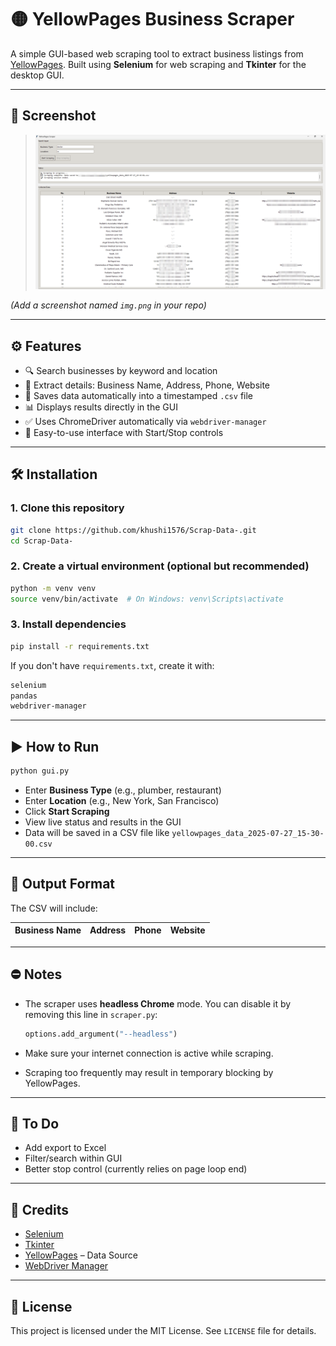 # 🟡 YellowPages Business Scraper

A simple GUI-based web scraping tool to extract business listings from [YellowPages](https://www.yellowpages.com/).
Built using **Selenium** for web scraping and **Tkinter** for the desktop GUI.

---

## 📸 Screenshot

> ![img](img.png)

*(Add a screenshot named `img.png` in your repo)*

---

## ⚙️ Features

* 🔍 Search businesses by keyword and location
* 🧾 Extract details: Business Name, Address, Phone, Website
* 📎 Saves data automatically into a timestamped `.csv` file
* 📊 Displays results directly in the GUI
* ✅ Uses ChromeDriver automatically via `webdriver-manager`
* 🔁 Easy-to-use interface with Start/Stop controls

---

## 🛠️ Installation

### 1. Clone this repository

```bash
git clone https://github.com/khushi1576/Scrap-Data-.git
cd Scrap-Data-
```

### 2. Create a virtual environment (optional but recommended)

```bash
python -m venv venv
source venv/bin/activate  # On Windows: venv\Scripts\activate
```

### 3. Install dependencies

```bash
pip install -r requirements.txt
```

If you don't have `requirements.txt`, create it with:

```txt
selenium
pandas
webdriver-manager
```

---

## ▶️ How to Run

```bash
python gui.py
```

* Enter **Business Type** (e.g., plumber, restaurant)
* Enter **Location** (e.g., New York, San Francisco)
* Click **Start Scraping**
* View live status and results in the GUI
* Data will be saved in a CSV file like `yellowpages_data_2025-07-27_15-30-00.csv`

---

## 📂 Output Format

The CSV will include:

| Business Name | Address | Phone | Website |
| ------------- | ------- | ----- | ------- |

---

## ⛔ Notes

* The scraper uses **headless Chrome** mode. You can disable it by removing this line in `scraper.py`:

  ```python
  options.add_argument("--headless")
  ```
* Make sure your internet connection is active while scraping.
* Scraping too frequently may result in temporary blocking by YellowPages.

---

## 📌 To Do

* Add export to Excel
* Filter/search within GUI
* Better stop control (currently relies on page loop end)

---

## 🙏 Credits

* [Selenium](https://selenium.dev/)
* [Tkinter](https://docs.python.org/3/library/tkinter.html)
* [YellowPages](https://www.yellowpages.com/) – Data Source
* [WebDriver Manager](https://github.com/SergeyPirogov/webdriver_manager)

---

## 📄 License

This project is licensed under the MIT License. See `LICENSE` file for details.
